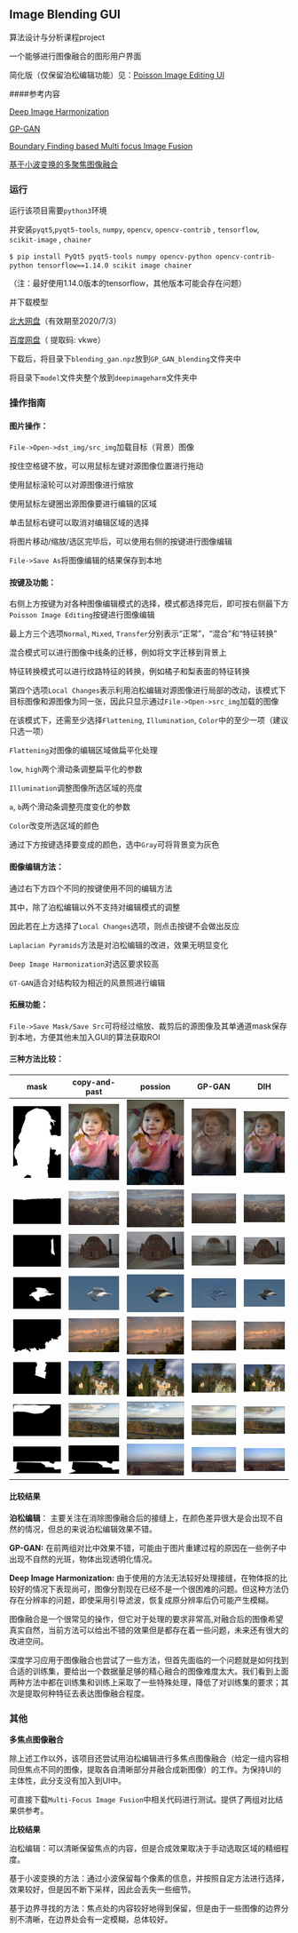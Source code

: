 ## Image Blending GUI

算法设计与分析课程project

一个能够进行图像融合的图形用户界面

简化版（仅保留泊松编辑功能）见：[Poisson Image Editing UI](https://github.com/Lllmmr/Poisson-Image-Editing-UI)

####参考内容

[Deep Image Harmonization](https://github.com/bcmi/Image_Harmonization_Datasets/tree/master/DIH)

[GP-GAN](https://github.com/wuhuikai/GP-GAN)

[Boundary Finding based Multi focus Image Fusion](https://github.com/uzeful/Boundary-Finding-based-Multi-focus-Image-Fusion)

[基于小波变换的多聚焦图像融合](https://blog.csdn.net/yuki_rain/article/details/56672421)

### 运行

运行该项目需要`python3`环境

并安装`pyqt5`,`pyqt5-tools`, `numpy`, `opencv`, `opencv-contrib` ,  `tensorflow`, `scikit-image` , `chainer`

```
$ pip install PyQt5 pyqt5-tools numpy opencv-python opencv-contrib-python tensorflow==1.14.0 scikit image chainer
```

（注：最好使用1.14.0版本的tensorflow，其他版本可能会存在问题）

并下载模型

[北大网盘](https://disk.pku.edu.cn:443/link/59A1E10766F04EE5CEFAD5C5395B5166)（有效期至2020/7/3）

[百度网盘](https://pan.baidu.com/s/1cEWvf6Op3k4QzVPQzcovKw)（ 提取码: vkwe）

下载后，将目录下`blending_gan.npz`放到`GP_GAN_blending`文件夹中

将目录下`model`文件夹整个放到`deepimageharm`文件夹中

### 操作指南

#### 图片操作：

`File->Open->dst_img/src_img`加载目标（背景）图像

按住空格键不放，可以用鼠标左键对源图像位置进行拖动

使用鼠标滚轮可以对源图像进行缩放

使用鼠标左键圈出源图像要进行编辑的区域

单击鼠标右键可以取消对编辑区域的选择

将图片移动/缩放/选区完毕后，可以使用右侧的按键进行图像编辑

`File->Save As`将图像编辑的结果保存到本地

#### 按键及功能：

右侧上方按键为对各种图像编辑模式的选择，模式都选择完后，即可按右侧最下方`Poisson Image Editing`按键进行图像编辑

最上方三个选项`Normal`, `Mixed`, `Transfer`分别表示“正常”，“混合”和“特征转换”

混合模式可以进行图像中线条的迁移，例如将文字迁移到背景上

特征转换模式可以进行纹路特征的转换，例如橘子和梨表面的特征转换

第四个选项`Local Changes`表示利用泊松编辑对源图像进行局部的改动，该模式下目标图像和源图像为同一张，因此只显示通过`File->Open->src_img`加载的图像

在该模式下，还需至少选择`Flattening`, `Illumination`, `Color`中的至少一项（建议只选一项）

`Flattening`对图像的编辑区域做扁平化处理

`low`, `high`两个滑动条调整扁平化的参数

`Illumination`调整图像所选区域的亮度

`a`, `b`两个滑动条调整亮度变化的参数

`Color`改变所选区域的颜色

通过下方按键选择要变成的颜色，选中`Gray`可将背景变为灰色

#### 图像编辑方法：

通过右下方四个不同的按键使用不同的编辑方法

其中，除了泊松编辑以外不支持对编辑模式的调整

因此若在上方选择了`Local Changes`选项，则点击按键不会做出反应

`Laplacian Pyramids`方法是对泊松编辑的改进，效果无明显变化

`Deep Image Harmonization`对选区要求较高

`GT-GAN`适合对结构较为相近的风景照进行编辑

#### 拓展功能：

`File->Save Mask/Save Src`可将经过缩放、裁剪后的源图像及其单通道mask保存到本地，方便其他未加入GUI的算法获取ROI

#### 三种方法比较：

|                 mask                  |             copy-and-past             |                   possion                   |                            GP-GAN                            |                   DIH                   |
| :-----------------------------------: | :-----------------------------------: | :-----------------------------------------: | :----------------------------------------------------------: | :-------------------------------------: |
|         ![](images/1mask.png)         |       ![1cop](images/1cop.jpg)        |      ![poisson1](images/poisson1.jpg)       | ![GP-r1](images/GP-r1.jpg) |      ![dih_r1](images/dih_r1.jpg)       |
|      ![2mask](images/2mask.png)       |       ![2cop](images/2cop.jpg)        |      ![poisson2](images/poisson2.jpg)       | ![GP-r2](images/GP-r2.jpg) |      ![dih_r2](images/dih_r2.jpg)       |
| ![3mask](images/3mask.png) |  ![3cop](images/3cop.jpg)  | ![poisson3](images/poisson3.jpg) | ![GP-r3](images/GP-r3.jpg) | ![dih_r3](images/dih_r3.jpg) |
| ![4mask](images/4mask.png) |  ![4cop](images/4cop.jpg)  | ![poisson4](images/poisson4.jpg) | ![GP-r4](images/GP-r4.jpg) | ![dih_r4](images/dih_r4.jpg) |
| ![5mask](images/5mask.png) |  ![5cop](images/5cop.jpg)  | ![poisson5](images/poisson5.jpg) | ![GP-r5](images/GP-r5.jpg) | ![dih_r5](images/dih_r5.jpg) |
| ![6mask](images/6mask.png) |  ![6cop](images/6cop.jpg)  | ![poisson6](images/poisson6.jpg) | ![GP-r6](images/GP-r6.jpg) | ![dih_r6](images/dih_r6.jpg) |
| ![7mask](images/7mask.png) |  ![7cop](images/7cop.jpg)  | ![poisson7](images/poisson7.png) | ![GP-r7](images/GP-r7.jpg) | ![dih_r7](images/dih_r7.jpg) |
| ![8mask](images/8mask.png) | ![8mask](images/8mask.png) | ![poisson8](images/poisson8.jpg) | ![GP-r8](images/GP-r8.png) | ![dih_r8](images/dih_r8.jpg) |

#### 比较结果

**泊松编辑**： 主要关注在消除图像融合后的接缝上，在颜色差异很大是会出现不自然的情况，但总的来说泊松编辑效果不错。

**GP-GAN:** 在前两组对比中效果不错，可能由于图片重建过程的原因在一些例子中出现不自然的光斑，物体出现透明化情况。

**Deep Image Harmonization:** 由于使用的方法无法较好处理接缝，在物体抠的比较好的情况下表现尚可，图像分割现在已经不是一个很困难的问题。但这种方法仍存在分辨率的问题，即使采用引导滤波，恢复成原分辨率后仍可能产生模糊。

图像融合是一个很常见的操作，但它对于处理的要求非常高,对融合后的图像希望真实自然，当前方法可以给出不错的效果但是都存在着一些问题，未来还有很大的改进空间。

深度学习应用于图像融合也尝试了一些方法，但首先面临的一个问题就是如何找到合适的训练集，要给出一个数据量足够的精心融合的图像难度太大。我们看到上面两种方法中都在训练集和训练上采取了一些特殊处理，降低了对训练集的要求；其次是提取何种特征去表达图像融合程度。

### 其他

**多焦点图像融合**

除上述工作以外，该项目还尝试用泊松编辑进行多焦点图像融合（给定一组内容相同但焦点不同的图像，提取各自清晰部分并融合成新图像）的工作。为保持UI的主体性，此分支没有加入到UI中。

可直接下载`Multi-Focus Image Fusion`中相关代码进行测试。提供了两组对比结果供参考。

**比较结果**

泊松编辑：可以清晰保留焦点的内容，但是合成效果取决于手动选取区域的精细程度。

基于小波变换的方法：通过小波保留每个像素的信息，并按照自定方法进行选择，效果较好，但是因不断下采样，因此会丢失一些细节。

基于边界寻找的方法：焦点处的内容较好地得到保留，但是由于一些图像的边界分别不清晰，在边界处会有一定模糊，总体较好。